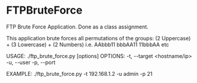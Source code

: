 # FTPBruteForce
FTP Brute Force Application.
Done as a class assignment.

This application brute forces all permutations of the groups:
(2 Uppercase) + (3 Lowercase) + (2 Numbers)
i.e. AAbbb11
     bbbAA11
     11bbbAA
     etc
     
USAGE: ./ftp_brute_force.py [options]
OPTIONS:  -t, --target  <hostname/ip>
          -u, --user    <username>
          -p, --port    <port>
  
EXAMPLE: ./ftp_brute_force.py -t 192.168.1.2 -u admin -p 21
     
